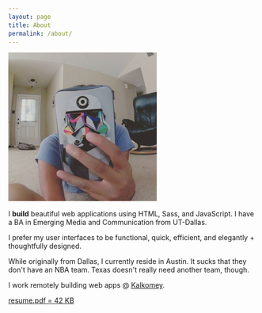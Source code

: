 ```yaml
---
layout: page
title: About
permalink: /about/
---
```

  <section class="row row__items--center top-space--none">
    <div class="col-sm-5 col-xs-12">
      <div class="content--center">
        <img src="/assets/me-polaroid.jpg" alt="Cindy Juarez" class="top-space" alt="Cindy Profile Photo"/>
      </div>
    </div>
    <div class="col-sm-7 col-xs-12">
      <p class="text-block">I <strong class="text-pink">build</strong> beautiful web applications using HTML, Sass, and JavaScript. I have a BA in Emerging Media and Communication from UT-Dallas.</p>
      <p class="text-block">I prefer my user interfaces to be functional, quick, efficient, and elegantly + thoughtfully designed.</p>
      <p class="text-block">While originally from Dallas, I currently reside in Austin. It sucks that they don't have an NBA team. Texas doesn't really need another team, though.</p>
      <p class="text-block">I work remotely building web apps @ <a href="http://www.kalkomey.com/" target="_blank"><u>Kalkomey</u></a>.</p>
    </div>
  </section>
  <section class="row">
    <div class="col-sm-5 col-xs-12">
      <p class="text-center">
        <a href="/assets/web-resume.pdf" target="_blank" class="btn btn-blue">resume.pdf = 42 KB</a>
      </p>
    </div>
    <div class="col-sm-7 col-xs-12">
      <p class="text-center">
        <a href="http://dribbble.com/sceendy" target="_blank" class="btn-social dribbble"><i class="fa fa-dribbble"></i></a>
        <a href="https://github.com/sceendy" target="_blank" class="btn-social github" style="background: #000;"><i class="fa fa-github"></i></a>
        <a href="http://codepen.io/sceendy/" target="_blank" class="btn-social codepen" style="background: #76daff;"><i class="fa fa-codepen"></i></a>
        <a href="https://www.linkedin.com/in/sceendy" target="_blank" class="btn-social linkedin" style="background: #006fa6"><i class="fa fa-linkedin"></i></a>
      </p>
    </div>
  </section>
